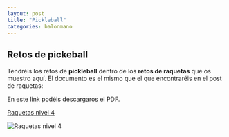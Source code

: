 ```yaml
---
layout: post
title: "Pickleball"
categories: balonmano
---
```


## Retos de pickeball

Tendréis los retos de **pickleball** dentro de los **retos de raquetas** que os muestro aquí. El documento es el mismo que el que encontraréis en el post de raquetas:

En este link podéis descargaros el PDF.

[Raquetas nivel 4](https://danieledufis.github.io/pdfs/Raquetas-retos-4.pdf)

![Raquetas nivel 4](https://danieledufis.github.io/images_text/Raquetas-retos-4_page-0001.jpg)




[Raquetas nivel 4]:../../pdfs/Raquetas-retos-4.pdf
